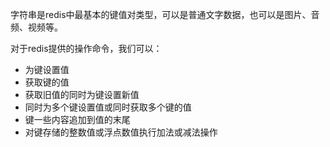 字符串是redis中最基本的键值对类型，可以是普通文字数据，也可以是图片、音频、视频等。

对于redis提供的操作命令，我们可以：
- 为键设置值
- 获取键的值
- 获取旧值的同时为键设置新值
- 同时为多个键设置值或同时获取多个键的值
- 键一些内容追加到值的末尾
- 对键存储的整数值或浮点数值执行加法或减法操作


